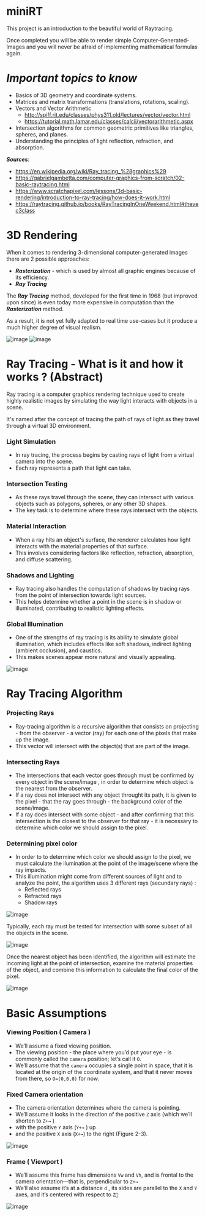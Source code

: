 # miniRT
This project is an introduction to the beautiful world of Raytracing. 

Once completed you will be able to render simple Computer-Generated-Images and you will never be afraid of implementing mathematical formulas again.

# ***Important topics to know***

- Basics of 3D geometry and coordinate systems.
- Matrices and matrix transformations (translations, rotations, scaling).
- Vectors and Vector Arithmetic
  - http://spiff.rit.edu/classes/phys311.old/lectures/vector/vector.html
  - https://tutorial.math.lamar.edu/classes/calcii/vectorarithmetic.aspx 
- Intersection algorithms for common geometric primitives like triangles, spheres, and planes.
- Understanding the principles of light reflection, refraction, and absorption.



***Sources***:
- https://en.wikipedia.org/wiki/Ray_tracing_%28graphics%29
- https://gabrielgambetta.com/computer-graphics-from-scratch/02-basic-raytracing.html
- https://www.scratchapixel.com/lessons/3d-basic-rendering/introduction-to-ray-tracing/how-does-it-work.html
- https://raytracing.github.io/books/RayTracingInOneWeekend.html#thevec3class

# 3D Rendering

When it comes to rendering 3-dimensional computer-generated images there are 2 possible approaches: 

- ***Rasterization*** - which is used by almost all graphic engines because of its efficiency.
- ***Ray Tracing***

The ***Ray Tracing*** method, developed for the first time in 1968 (but improved upon since) is even today more expensive in computation than the ***Rasterization*** method.

As a result, it is not yet fully adapted to real time use-cases but it produce a much higher degree of visual realism.

![image](https://github.com/izzypt/miniRT/assets/73948790/8ed19e66-40b5-4356-9f67-d39e60655934) ![image](https://github.com/izzypt/miniRT/assets/73948790/77aee78c-ecaf-4238-9dae-c91bba650d19)

# Ray Tracing - What is it and how it works ? (Abstract)

Ray tracing is a computer graphics rendering technique used to create highly realistic images by simulating the way light interacts with objects in a scene. 

It's named after the concept of tracing the path of rays of light as they travel through a virtual 3D environment. 

### Light Simulation

 - In ray tracing, the process begins by casting rays of light from a virtual camera into the scene.
 - Each ray represents a path that light can take.

### Intersection Testing
  -  As these rays travel through the scene, they can intersect with various objects such as polygons, spheres, or any other 3D shapes.
  -  The key task is to determine where these rays intersect with the objects.
    
### Material Interaction
  - When a ray hits an object's surface, the renderer calculates how light interacts with the material properties of that surface.
  - This involves considering factors like reflection, refraction, absorption, and diffuse scattering.

### Shadows and Lighting
  - Ray tracing also handles the computation of shadows by tracing rays from the point of intersection towards light sources.
  - This helps determine whether a point in the scene is in shadow or illuminated, contributing to realistic lighting effects.
### Global Illumination 
  - One of the strengths of ray tracing is its ability to simulate global illumination, which includes effects like soft shadows, indirect lighting (ambient occlusion), and caustics.
  - This makes scenes appear more natural and visually appealing.

![image](https://github.com/izzypt/miniRT/assets/73948790/be2110b7-6191-4b77-9a63-f5468395000a)

# Ray Tracing Algorithm

### Projecting Rays
- Ray-tracing algorithm is a recursive algorithm that consists on projecting - from the observer - a vector (ray) for each one of the pixels that make up the image.
- This vector will intersect with the object(s) that are part of the image.
### Intersecting Rays
- The intersections that each vector goes through must be confirmed by every object in the scene/image , in order to determine which object is the nearest from the observer.
- If a ray does not intersect with any object throught its path, it is given to the pixel - that the ray goes through - the background color of the scene/image.
- If a ray does intersect with some object - and after confirming that this intersection is the closest to the observer for that ray - it is necessary to determine which color we should assign to the pixel.
### Determining pixel color
- In order to to determine which color we should assign to the pixel, we must calculate the ilumination at the point of the image/scene where the ray impacts.
- This illumination might come from different sources of light and to analyze the point, the algorithm uses 3 different rays (secundary rays) :
  - Reflected rays
  - Refracted rays
  - Shadow rays


![image](https://github.com/izzypt/miniRT/assets/73948790/dffdb27f-9ef8-42f2-878d-b8aca84e2c5c)

Typically, each ray must be tested for intersection with some subset of all the objects in the scene.

![image](https://github.com/izzypt/miniRT/assets/73948790/07a9f03a-1009-456b-bd8f-b5511a9d3e5c)

Once the nearest object has been identified, the algorithm will estimate the incoming light at the point of intersection, examine the material properties of the object, and combine this information to calculate the final color of the pixel.

![image](https://github.com/izzypt/miniRT/assets/73948790/0fd5b4cd-69ec-4845-a11e-ab098dc302eb)

# Basic Assumptions

### Viewing Position ( Camera )
- We’ll assume a fixed viewing position.
- The viewing position - the place where you’d put your eye - is commonly called the ```camera``` position; let’s call it ```O```.
- We’ll assume that the ``camera`` occupies a single point in space, that it is located at the origin of the coordinate system, and that it never moves from there, so ``O=(0,0,0)`` for now.

### Fixed Camera orientation
- The camera orientation determines where the camera is pointing.
- We’ll assume it looks in the direction of the positive ```Z``` axis (which we’ll shorten to ```Z+→``` )
- with the positive ```Y``` axis (```Y+→``` ) up
- and the positive ```X``` axis (```X+→```) to the right (Figure 2-3).

![image](https://github.com/izzypt/miniRT/assets/73948790/e87ae8d8-8c36-4dfa-b0f1-4f0b4ae18090)

### Frame ( Viewport )

- We’ll assume this frame has dimensions ```Vw``` and ```Vh```, and is frontal to the camera orientation—that is, perpendicular to ```Z+→```
- We’ll also assume it’s at a distance ```d``` , its sides are parallel to the ```X``` and ```Y``` axes, and it’s centered with respect to ```Z⃗``` 

![image](https://github.com/izzypt/miniRT/assets/73948790/314fee39-2f61-4456-8689-0de05799bf1c)
